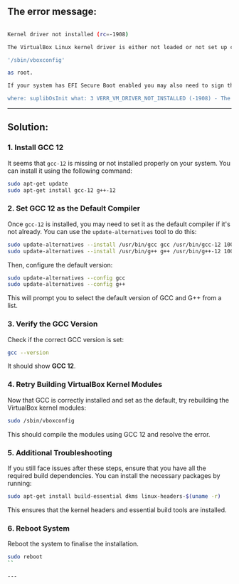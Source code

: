 ## The error message:

```bash

Kernel driver not installed (rc=-1908)

The VirtualBox Linux kernel driver is either not loaded or not set up correctly. Please try setting it up again by executing

'/sbin/vboxconfig'

as root.

If your system has EFI Secure Boot enabled you may also need to sign the kernel modules (vboxdrv, vboxnetflt, vboxnetadp, vboxpci) before you can load them. Please see your Linux system's documentation for more information.

where: suplibOsInit what: 3 VERR_VM_DRIVER_NOT_INSTALLED (-1908) - The support driver is not installed. On linux, open returned ENOENT. 

```
 ---

## Solution:

### 1. Install GCC 12

It seems that `gcc-12` is missing or not installed properly on your system. You can install it using the following command:

```bash
sudo apt-get update
sudo apt-get install gcc-12 g++-12
```

### 2. Set GCC 12 as the Default Compiler

Once `gcc-12` is installed, you may need to set it as the default compiler if it's not already. You can use the `update-alternatives` tool to do this:

```bash
sudo update-alternatives --install /usr/bin/gcc gcc /usr/bin/gcc-12 100
sudo update-alternatives --install /usr/bin/g++ g++ /usr/bin/g++-12 100
```

Then, configure the default version:

```bash
sudo update-alternatives --config gcc
sudo update-alternatives --config g++
```

This will prompt you to select the default version of GCC and G++ from a list.

### 3. Verify the GCC Version

Check if the correct GCC version is set:

```bash
gcc --version
```

It should show **GCC 12**.

### 4. Retry Building VirtualBox Kernel Modules

Now that GCC is correctly installed and set as the default, try rebuilding the VirtualBox kernel modules:

```bash
sudo /sbin/vboxconfig
```

This should compile the modules using GCC 12 and resolve the error.

### 5. Additional Troubleshooting

If you still face issues after these steps, ensure that you have all the required build dependencies. You can install the necessary packages by running:

```bash
sudo apt-get install build-essential dkms linux-headers-$(uname -r)
```

This ensures that the kernel headers and essential build tools are installed.

### 6. Reboot System

Reboot the system to finalise the installation.

```bash
sudo reboot
``

---
